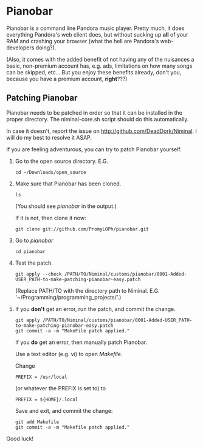 Pianobar
========

Pianobar is a command line Pandora music player. Pretty much, it does everything Pandora's web client does, but without sucking up **all** of your RAM and crashing your browser (what the hell are Pandora's web-developers doing?).

(Also, it comes with the added benefit of not having any of the nuisances a basic, non-premium account has, e.g. ads, limitations on how many songs can be skipped, etc... But you enjoy these benefits already, don't you, because you have a premium account, **right**???)

Patching Pianobar
-----------------

Pianobar needs to be patched in order so that it can be installed in the proper directory. The niminal-core.sh script should do this automatically.

In case it doesn't, report the issue on <http://github.com/DeadDork/Niminal>. I will do my best to resolve it ASAP.

If you are feeling adventurous, you can try to patch Pianobar yourself.

1.	Go to the open source directory. E.G.

		cd ~/Downloads/open_source

2.	Make sure that Pianobar has been cloned.

		ls

	(You should see *pianobar* in the output.)
        
	If it is not, then clone it now:

		git clone git://github.com/PromyLOPh/pianobar.git

3.	Go to *pianobar*

		cd pianobar

4.	Test the patch.

		git apply --check /PATH/TO/Niminal/customs/pianobar/0001-Added-USER_PATH-to-make-patching-pianobar-easy.patch

	(Replace PATH/TO with the directory path to Niminal. E.G. '~/Programming/programming_projects/'.)
5.	If you **don't** get an error, run the patch, and commit the change.

		git apply /PATH/TO/Niminal/customs/pianobar/0001-Added-USER_PATH-to-make-patching-pianobar-easy.patch
		git commit -a -m "MakeFile patch applied."

	If you **do** get an error, then manually patch Pianobar.

	Use a text editor (e.g. vi) to open *Makefile*.
        
	Change 

		PREFIX = /usr/local

	(or whatever the PREFIX is set to) to

		PREFIX = ${HOME}/.local

	Save and exit, and commit the change:

		git add Makefile
		git commit -a -m "Makefile patch applied."

Good luck!

